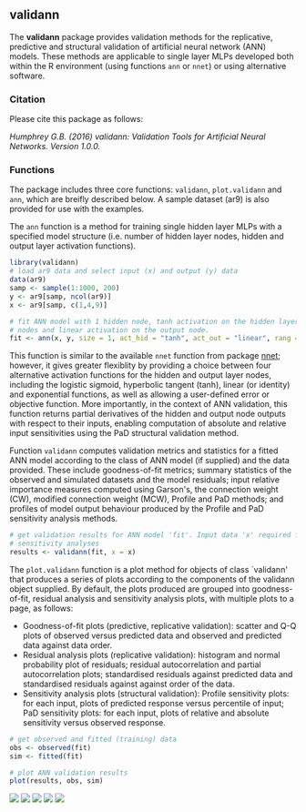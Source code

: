 validann
--------

The **validann** package provides validation methods for the replicative, predictive and structural validation of artificial neural network (ANN) models. These methods are applicable to single layer MLPs developed both within the R environment (using functions `ann` or `nnet`) or using alternative software.

### Citation

Please cite this package as follows:

*Humphrey G.B. (2016) validann: Validation Tools for Artificial Neural Networks. Version 1.0.0.*

### Functions

The package includes three core functions: `validann`, `plot.validann` and `ann`, which are breifly described below. A sample dataset (ar9) is also provided for use with the examples.

The `ann` function is a method for training single hidden layer MLPs with a specified model structure (i.e. number of hidden layer nodes, hidden and output layer activation functions).

``` r
library(validann)
# load ar9 data and select input (x) and output (y) data
data(ar9)
samp <- sample(1:1000, 200)
y <- ar9[samp, ncol(ar9)]
x <- ar9[samp, c(1,4,9)]

# fit ANN model with 1 hidden node, tanh activation on the hidden layer
# nodes and linear activation on the output node.
fit <- ann(x, y, size = 1, act_hid = "tanh", act_out = "linear", rang = 0.1)
```

This function is similar to the available `nnet` function from package [nnet](https://cran.r-project.org/web/packages/nnet/index.html); however, it gives greater flexiblity by providing a choice between four alternative activation functions for the hidden and output layer nodes, including the logistic sigmoid, hyperbolic tangent (tanh), linear (or identity) and exponential functions, as well as allowing a user-defined error or objective function. More importantly, in the context of ANN validation, this function returns partial derivatives of the hidden and output node outputs with respect to their inputs, enabling computation of absolute and relative input sensitivities using the PaD structural validation method.

Function `validann` computes validation metrics and statistics for a fitted ANN model according to the class of ANN model (if supplied) and the data provided. These include goodness-of-fit metrics; summary statistics of the observed and simulated datasets and the model residuals; input relative importance measures computed using Garson's, the connection weight (CW), modified connection weight (MCW), Profile and PaD methods; and profiles of model output behaviour produced by the Profile and PaD sensitivity analysis methods.

``` r
# get validation results for ANN model 'fit'. Input data 'x' required for 
# sensitivity analyses
results <- validann(fit, x = x)
```

The `plot.validann` function is a plot method for objects of class \`validann' that produces a series of plots according to the components of the validann object supplied. By default, the plots produced are grouped into goodness-of-fit, residual analysis and sensitivity analysis plots, with multiple plots to a page, as follows:

-   Goodness-of-fit plots (predictive, replicative validation): scatter and Q-Q plots of observed versus predicted data and observed and predicted data against data order.
-   Residual analysis plots (replicative validation): histogram and normal probability plot of residuals; residual autocorrelation and partial autocorrelation plots; standardised residuals against predicted data and standardised residuals against against order of the data.
-   Sensitivity analysis plots (structural validation): Profile sensitivity plots: for each input, plots of predicted response versus percentile of input; PaD sensitivity plots: for each input, plots of relative and absolute sensitivity versus observed response.

``` r
# get observed and fitted (training) data
obs <- observed(fit)
sim <- fitted(fit)

# plot ANN validation results
plot(results, obs, sim)
```

![](README_files/figure-markdown_github/unnamed-chunk-4-1.png) ![](README_files/figure-markdown_github/unnamed-chunk-4-2.png) ![](README_files/figure-markdown_github/unnamed-chunk-4-3.png) ![](README_files/figure-markdown_github/unnamed-chunk-4-4.png) ![](README_files/figure-markdown_github/unnamed-chunk-4-5.png)
